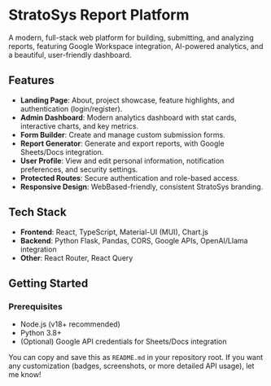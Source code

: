 # StratoSys Report Platform

A modern, full-stack web platform for building, submitting, and analyzing reports, featuring Google Workspace integration, AI-powered analytics, and a beautiful, user-friendly dashboard.

## Features

- **Landing Page**: About, project showcase, feature highlights, and authentication (login/register).
- **Admin Dashboard**: Modern analytics dashboard with stat cards, interactive charts, and key metrics.
- **Form Builder**: Create and manage custom submission forms.
- **Report Generator**: Generate and export reports, with Google Sheets/Docs integration.
- **User Profile**: View and edit personal information, notification preferences, and security settings.
- **Protected Routes**: Secure authentication and role-based access.
- **Responsive Design**: WebBased-friendly, consistent StratoSys branding.

## Tech Stack

- **Frontend**: React, TypeScript, Material-UI (MUI), Chart.js
- **Backend**: Python Flask, Pandas, CORS, Google APIs, OpenAI/Llama integration
- **Other**: React Router, React Query

## Getting Started

### Prerequisites

- Node.js (v18+ recommended)
- Python 3.8+
- (Optional) Google API credentials for Sheets/Docs integration







You can copy and save this as `README.md` in your repository root. 
If you want any customization (badges, screenshots, or more detailed API usage), let me know!
